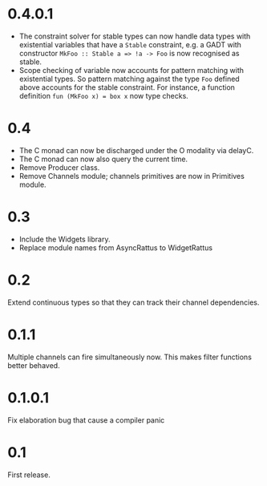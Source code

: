 # 0.4.0.1

 - The constraint solver for stable types can now handle data types
   with existential variables that have a `Stable` constraint, e.g. a
   GADT with constructor `MkFoo :: Stable a => !a -> Foo` is now
   recognised as stable.
 - Scope checking of variable now accounts for pattern matching with
   existential types. So pattern matching against the type `Foo`
   defined above accounts for the stable constraint. For instance, a
   function definition `fun (MkFoo x) = box x` now type checks.

# 0.4

- The C monad can now be discharged under the O modality via delayC.
- The C monad can now also query the current time.
- Remove Producer class.
- Remove Channels module; channels primitives are now in Primitives module.

# 0.3

- Include the Widgets library.
- Replace module names from AsyncRattus to WidgetRattus

# 0.2

Extend continuous types so that they can track their channel
dependencies.

# 0.1.1

Multiple channels can fire simultaneously now. This makes filter
functions better behaved.

# 0.1.0.1

Fix elaboration bug that cause a compiler panic

# 0.1

First release.
